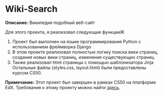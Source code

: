 # Wiki-Search

**Описание:** Википедия подобный веб-сайт

Для этого проекта, я реализовал следующие функцииЖ

1. Проект был выполнен на языке программирования Python с использованием фреймворка Django
2. В этом проекте реализовал полностью логику поиска вики страниц, создания новых вики страниц, изменения существующих страниц. 
3. Также реализовал html страницы с помощью шаблонизатора Jinja
Остальные файлы (styles.css, layout.html) были предоставлены курсом CS50.

**Примечание:** Этот проект был завершен в рамках CS50 на платформе EdX. Требования к этому проекту можно найти [здесь](https://cs50.harvard.edu/web/2020/projects/1/wiki/).
